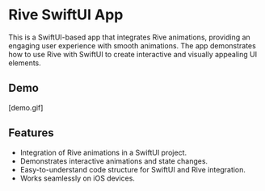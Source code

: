 # Rive SwiftUI App

This is a SwiftUI-based app that integrates Rive animations, providing an engaging user experience with smooth animations. The app demonstrates how to use Rive with SwiftUI to create interactive and visually appealing UI elements.

## Demo

[demo.gif]

## Features

- Integration of Rive animations in a SwiftUI project.
- Demonstrates interactive animations and state changes.
- Easy-to-understand code structure for SwiftUI and Rive integration.
- Works seamlessly on iOS devices.
